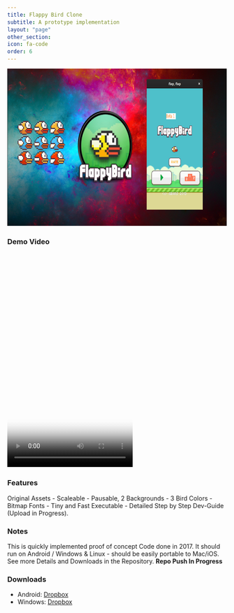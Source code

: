 ```yaml
---
title: Flappy Bird Clone
subtitle: A prototype implementation
layout: "page"
other_section:
icon: fa-code
order: 6
---
```

<a href="assets/images/Flappy_Teaser.jpg"><img src="assets/images/Flappy_Teaser.jpg" style="width:640px; height:360px" title="Flappy Bird Clone Teaser" alt="Flappy Bird Clone"></a>


### Demo Video
<video src="assets/vids/Flappy Promo.mp4" poster="assets/ss/Flappy Promo.jpg" width="288" height="490" controls preload></video>

### Features
Original Assets - Scaleable - Pausable, 2 Backgrounds - 3 Bird Colors - Bitmap Fonts - Tiny and Fast Executable - Detailed Step by Step Dev-Guide (Upload in Progress).

### Notes
This is quickly implemented proof of concept Code done in 2017. It should run on Android / Windows & Linux - should be easily portable to Mac/iOS. See more Details and Downloads in the Repository. **Repo Push In Progress**

### Downloads
* Android: [Dropbox](https://www.dropbox.com/s/mpin68zb252a84z/SDLActivity-debug-1.apk?dl=0)
* Windows: [Dropbox](https://www.dropbox.com/s/w3v6831j8sjy1zs/flap.7z?dl=0)